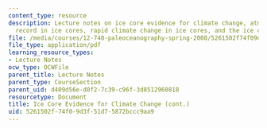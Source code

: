 ```yaml
---
content_type: resource
description: Lecture notes on ice core evidence for climate change, atmospheric gas
  record in ice cores, rapid climate change in ice cores, and the ice core time scale.
file: /media/courses/12-740-paleoceanography-spring-2008/5261502f74f09d3f51d75872bccc9aa9_lec08.pdf
file_type: application/pdf
learning_resource_types:
- Lecture Notes
ocw_type: OCWFile
parent_title: Lecture Notes
parent_type: CourseSection
parent_uid: d409d56e-d0f2-7c39-c96f-3d8512960818
resourcetype: Document
title: Ice Core Evidence for Climate Change (cont.)
uid: 5261502f-74f0-9d3f-51d7-5872bccc9aa9
---
```

